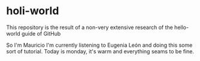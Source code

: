# holi-world
This repository is the result of a non-very extensive research of the hello-world guide of GitHub

So I'm Mauricio I'm currently listening to Eugenia León and doing this some sort of tutorial. Today is monday, it's warm and everything seams to be fine.
